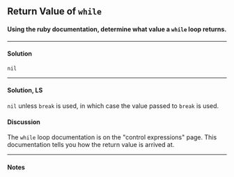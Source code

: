 ## Return Value of `while`
#### Using the ruby documentation, determine what value a `while` loop returns.
___
#### Solution
`nil`
___
#### Solution, LS
`nil` unless `break` is used, in which case the value passed to `break` is used.
#### Discussion
The `while` loop documentation is on the "control expressions" page. This documentation tells you how the return value is arrived at.
___
#### Notes
